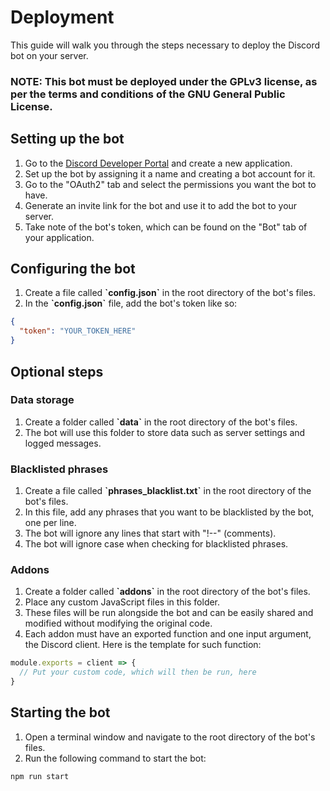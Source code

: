 # Deployment

This guide will walk you through the steps necessary to deploy the Discord bot on your server.

### NOTE: This bot must be deployed under the GPLv3 license, as per the terms and conditions of the GNU General Public License.

## Setting up the bot

1. Go to the [Discord Developer Portal](https://discord.com/developers/applications) and create a new application.
2. Set up the bot by assigning it a name and creating a bot account for it.
3. Go to the "OAuth2" tab and select the permissions you want the bot to have.
4. Generate an invite link for the bot and use it to add the bot to your server.
5. Take note of the bot's token, which can be found on the "Bot" tab of your application.

## Configuring the bot

1. Create a file called **\`config.json\`** in the root directory of the bot's files.
2. In the **\`config.json\`** file, add the bot's token like so:

```json
{
  "token": "YOUR_TOKEN_HERE"
}
```

## Optional steps

### Data storage

1. Create a folder called **\`data\`** in the root directory of the bot's files.
2. The bot will use this folder to store data such as server settings and logged messages.

### Blacklisted phrases

1. Create a file called **\`phrases_blacklist.txt\`** in the root directory of the bot's files.
2. In this file, add any phrases that you want to be blacklisted by the bot, one per line.
3. The bot will ignore any lines that start with "!--" (comments).
4. The bot will ignore case when checking for blacklisted phrases.

### Addons

1. Create a folder called **\`addons\`** in the root directory of the bot's files.
2. Place any custom JavaScript files in this folder.
3. These files will be run alongside the bot and can be easily shared and modified without modifying the original code.
4. Each addon must have an exported function and one input argument, the Discord client. Here is the template for such function:

```javascript
module.exports = client => {
  // Put your custom code, which will then be run, here
}
```

## Starting the bot

1. Open a terminal window and navigate to the root directory of the bot's files.
2. Run the following command to start the bot:

```bash
npm run start
```
